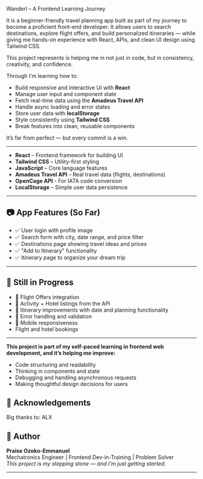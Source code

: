 Wanderl – A Frontend Learning Journey

It is a beginner-friendly travel planning app built as part of my journey to become a proficient front-end developer. It allows users to search destinations, explore flight offers, and build personalized itineraries — while giving me hands-on experience with React, APIs, and clean UI design using Tailwind CSS.

This project represents is helping me in not just in code, but in consistency, creativity, and confidence.

Through I’m learning how to:

- Build responsive and interactive UI with **React**
- Manage user input and component state
- Fetch real-time data using the **Amadeus Travel API**
- Handle async loading and error states
- Store user data with **localStorage**
- Style consistently using **Tailwind CSS**
- Break features into clean, reusable components

It’s far from perfect — but every commit is a win.

---
- **React** – Frontend framework for building UI
- **Tailwind CSS** – Utility-first styling
- **JavaScript** – Core language features
- **Amadeus Travel API** – Real travel data (flights, destinations)
- **OpenCage API** - For IATA code conversion
- **LocalStorage** – Simple user data persistence

---

## 📷 App Features (So Far)
- ✅ User login with profile image
- ✅ Search form with city, date range, and price filter
- ✅ Destinations page showing travel ideas and prices
- ✅ "Add to Itinerary" functionality
- ✅ Itinerary page to organize your dream trip
---

## 🚧 Still in Progress

- 🔄 Flight Offers integration
- 📍 Activity + Hotel listings from the API
- 🎒 Itinerary improvements with date and planning functionality
- 🧪 Error handling and validation
- 📱 Mobile responsiveness
- Flight and hotel bookings

---

**This project is part of my self-paced learning in frontend web development, and it’s helping me improve:**
- Code structuring and readability
- Thinking in components and state
- Debugging and handling asynchronous requests
- Making thoughtful design decisions for users



## 🙌 Acknowledgements
Big thanks to:
ALX

## 🧠 Author

**Praise Ozoko-Emmanuel**  
Mechatronics Engineer | Frontend Dev-in-Training | Problem Solver  
*This project is my stepping stone — and I’m just getting started.*

---
